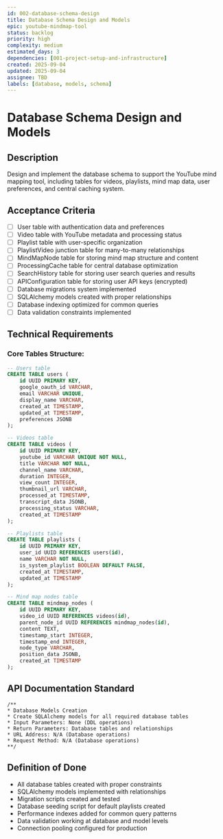 ```yaml
---
id: 002-database-schema-design
title: Database Schema Design and Models
epic: youtube-mindmap-tool
status: backlog
priority: high
complexity: medium
estimated_days: 3
dependencies: [001-project-setup-and-infrastructure]
created: 2025-09-04
updated: 2025-09-04
assignee: TBD
labels: [database, models, schema]
---
```


# Database Schema Design and Models

## Description
Design and implement the database schema to support the YouTube mind mapping tool, including tables for videos, playlists, mind map data, user preferences, and central caching system.

## Acceptance Criteria
- [ ] User table with authentication data and preferences
- [ ] Video table with YouTube metadata and processing status
- [ ] Playlist table with user-specific organization
- [ ] PlaylistVideo junction table for many-to-many relationships
- [ ] MindMapNode table for storing mind map structure and content
- [ ] ProcessingCache table for central database optimization
- [ ] SearchHistory table for storing user search queries and results
- [ ] APIConfiguration table for storing user API keys (encrypted)
- [ ] Database migrations system implemented
- [ ] SQLAlchemy models created with proper relationships
- [ ] Database indexing optimized for common queries
- [ ] Data validation constraints implemented

## Technical Requirements

### Core Tables Structure:
```sql
-- Users table
CREATE TABLE users (
    id UUID PRIMARY KEY,
    google_oauth_id VARCHAR,
    email VARCHAR UNIQUE,
    display_name VARCHAR,
    created_at TIMESTAMP,
    updated_at TIMESTAMP,
    preferences JSONB
);

-- Videos table  
CREATE TABLE videos (
    id UUID PRIMARY KEY,
    youtube_id VARCHAR UNIQUE NOT NULL,
    title VARCHAR NOT NULL,
    channel_name VARCHAR,
    duration INTEGER,
    view_count INTEGER,
    thumbnail_url VARCHAR,
    processed_at TIMESTAMP,
    transcript_data JSONB,
    processing_status VARCHAR,
    created_at TIMESTAMP
);

-- Playlists table
CREATE TABLE playlists (
    id UUID PRIMARY KEY,
    user_id UUID REFERENCES users(id),
    name VARCHAR NOT NULL,
    is_system_playlist BOOLEAN DEFAULT FALSE,
    created_at TIMESTAMP,
    updated_at TIMESTAMP
);

-- Mind map nodes table
CREATE TABLE mindmap_nodes (
    id UUID PRIMARY KEY,
    video_id UUID REFERENCES videos(id),
    parent_node_id UUID REFERENCES mindmap_nodes(id),
    content TEXT,
    timestamp_start INTEGER,
    timestamp_end INTEGER,
    node_type VARCHAR,
    position_data JSONB,
    created_at TIMESTAMP
);
```

## API Documentation Standard
```
/**
* Database Models Creation
* Create SQLAlchemy models for all required database tables
* Input Parameters: None (DDL operations)
* Return Parameters: Database tables and relationships
* URL Address: N/A (Database operations)
* Request Method: N/A (Database operations)  
**/
```

## Definition of Done
- All database tables created with proper constraints
- SQLAlchemy models implemented with relationships
- Migration scripts created and tested
- Database seeding script for default playlists created
- Performance indexes added for common query patterns
- Data validation working at database and model levels
- Connection pooling configured for production